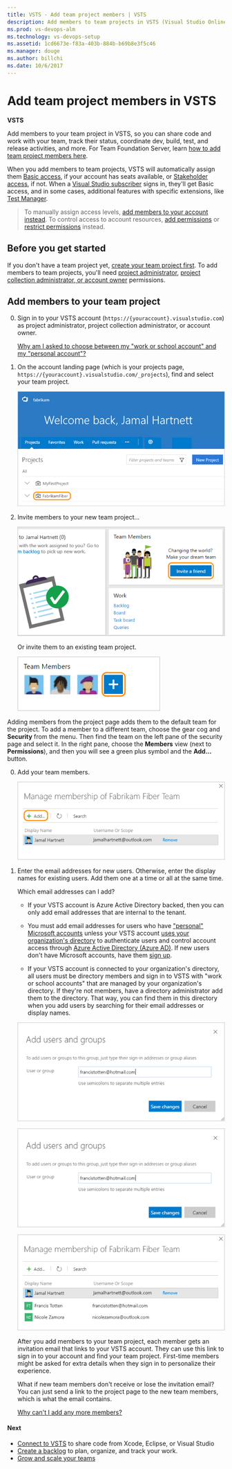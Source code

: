 ```yaml
---
title: VSTS - Add team project members | VSTS
description: Add members to team projects in VSTS (Visual Studio Online, VSTS, VSO)
ms.prod: vs-devops-alm
ms.technology: vs-devops-setup
ms.assetid: 1cd6673e-f83a-403b-884b-b69b8e3f5c46
ms.manager: douge
ms.author: billchi
ms.date: 10/6/2017
---
```


#	Add team project members in VSTS

**VSTS**

Add members to your team project in VSTS, 
so you can share code and work with your team, track their status, 
coordinate dev, build, test, and release activities, and more. 
For Team Foundation Server, learn [how to add team project members here](../security/add-users-team-project.md).

When you add members to team projects, 
VSTS will automatically assign them 
[Basic access](https://www.visualstudio.com/team-services/compare-features/), 
if your account has seats available, 
or [Stakeholder access](https://www.visualstudio.com/team-services/compare-features/), 
if not. When a [Visual Studio subscriber](https://www.visualstudio.com/products/subscriber-benefits-vs) 
signs in, they'll get Basic access, and in some cases, additional features with specific extensions, 
like [Test Manager](https://marketplace.visualstudio.com/items?itemName=ms.vss-testmanager-web). 

> To manually assign access levels, 
> [add members to your account instead](add-account-users-assign-access-levels.md). 
> To control access to account resources, 
> [add permissions](../security/add-users-team-project.md) or [restrict permissions](restrict-access-tfs.md) instead.

## Before you get started

If you don't have a team project yet, 
[create your team project first](../user-guide/connect-team-projects.md).
To add members to team projects, you'll need 
[project administrator](../security/set-project-collection-level-permissions.md), 
[project collection administrator, or account owner](faq-add-team-members.md#find-pca-owner) permissions.

## Add members to your team project

0.	Sign in to your VSTS account 
(```https://{youraccount}.visualstudio.com```) 
as project administrator, project collection administrator, or account owner.

	[Why am I asked to choose between my "work or school account" and my "personal account"?](faq-add-team-members.md#ChooseOrgAcctMSAcct)

0.	On the account landing page (which is your projects page, ```https://{youraccount}.visualstudio.com/_projects```), 
find and select your team project.

	![On your Projects page, select your team project](_img/add-team-members/select-team-project-updated-ui.png)

0.	Invite members to your new team project...

    ![On your team project home page, click Invite a friend](_img/add-team-members/invite-team.png)

	Or invite them to an existing team project.

	![On your team project page, click Manage team members](_img/add-team-members/invite-team-existing.png)
	
  Adding members from the project page adds them to the default team for the project.  To add a member to a different team, choose 
  the gear cog and **Security** from the menu.  Then find the team on the left pane of the security page and select it.  In 
  the right pane, choose the **Members** view (next to **Permissions**), and then you will see a green plus symbol and 
  the **Add...** button.


0.	Add your team members.
	 
	![Click Add](_img/add-team-members/add-user.png)
	
0.	Enter the email addresses for new users. 
Otherwise, enter the display names for existing users. 
Add them one at a time or all at the same time.

	Which email addresses can I add?
	 * If your VSTS account is Azure Active Directory backed, then you can only add email addresses that are
	 internal to the tenant.
	
	 * You must add email addresses for users who have ["personal" Microsoft accounts](https://www.microsoft.com/account) 
	unless your VSTS account [uses your organization's directory](faq-add-team-members.md#ConnectedDirectory) 
	to authenticate users and control account access through 
	[Azure Active Directory (Azure AD)](https://azure.microsoft.com/en-us/documentation/articles/active-directory-whatis/). 
	If new users don't have Microsoft accounts, have them [sign up](https://signup.live.com/).

 	 * If your VSTS account is connected to your organization's directory, 
	all users must be directory members and sign in to VSTS with "work or school accounts" that are managed by 
	your organization's directory. 	If they're not members, have a directory administrator add them to the directory. 
	That way, you can find them in this directory when you add users by searching for their email addresses or display names.

	![Add members' sign-in addresses or display names](_img/add-team-members/add-user2.png)

	![Add members' sign-in addresses or display names](_img/add-team-members/add-user2.png)

	![Members are now added to your team project](_img/add-team-members/team-project-members.png) 	

	After you add members to your team project, 
	each member gets an invitation email that 
	links to your VSTS account. 
	They can use this link to sign in to your account 
	and find your team project.
	First-time members might be asked for extra details 
	when they sign in to personalize their experience.

	What if new team members don't receive or lose the invitation email?  You can just send a link to the project page to
	the new team members, which is what the email contains.

	[Why can't I add any more members?](faq-add-team-members.md#cant-add-users)

####	Next

*	[Connect to VSTS](../user-guide/connect-team-projects.md) to share code from Xcode, Eclipse, or Visual Studio
*	[Create a backlog](../work/backlogs/create-your-backlog.md) to plan, organize, and track your work.
*	[Grow and scale your teams](../work/scale/multiple-teams.md)
